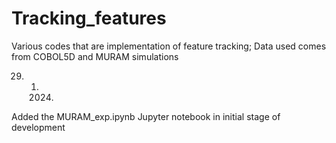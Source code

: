 # Tracking_features
Various codes that are implementation of feature tracking; Data used comes from COBOL5D and MURAM simulations

29. 1. 2024. 
Added the MURAM_exp.ipynb Jupyter notebook in initial stage of development
